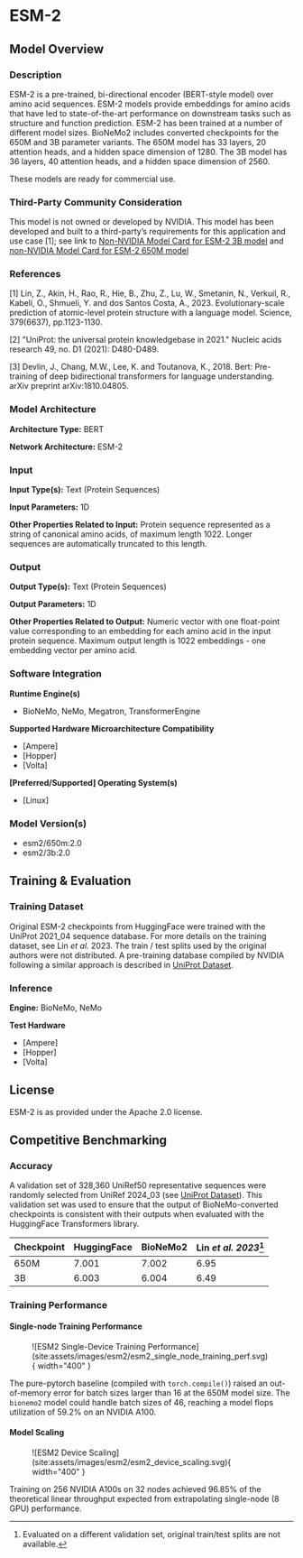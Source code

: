 # ESM-2

## Model Overview

### Description

ESM-2 is a pre-trained, bi-directional encoder (BERT-style model) over amino acid sequences. ESM-2 models provide
embeddings for amino acids that have led to state-of-the-art performance on downstream tasks such as structure and
function prediction. ESM-2 has been trained at a number of different model sizes. BioNeMo2 includes converted
checkpoints for the 650M and 3B parameter variants. The 650M model has 33 layers, 20 attention heads, and a hidden space
dimension of 1280. The 3B model has 36 layers, 40 attention heads, and a hidden space dimension of 2560.

These models are ready for commercial use.

### Third-Party Community Consideration
This model is not owned or developed by NVIDIA. This model has been developed and built to a third-party’s requirements
for this application and use case [1]; see link to [Non-NVIDIA Model Card for ESM-2 3B model](
    https://huggingface.co/facebook/esm2_t36_3B_UR50D) and [non-NVIDIA Model Card for ESM-2 650M model](
        https://huggingface.co/facebook/esm2_t36_650M_UR50D)


### References
[1] Lin, Z., Akin, H., Rao, R., Hie, B., Zhu, Z., Lu, W., Smetanin, N., Verkuil, R., Kabeli, O., Shmueli, Y. and dos
Santos Costa, A., 2023. Evolutionary-scale prediction of atomic-level protein structure with a language model. Science,
379(6637), pp.1123-1130.

[2] "UniProt: the universal protein knowledgebase in 2021." Nucleic acids research 49, no. D1 (2021): D480-D489.

[3] Devlin, J., Chang, M.W., Lee, K. and Toutanova, K., 2018. Bert: Pre-training of deep bidirectional transformers for
language understanding. arXiv preprint arXiv:1810.04805. <br>

### Model Architecture

**Architecture Type:** BERT

**Network Architecture:** ESM-2

### Input

**Input Type(s):** Text (Protein Sequences)

**Input Parameters:** 1D

**Other Properties Related to Input:** Protein sequence represented as a string of canonical amino acids, of maximum
length 1022. Longer sequences are automatically truncated to this length.

### Output

**Output Type(s):** Text (Protein Sequences)

**Output Parameters:** 1D

**Other Properties Related to Output:** Numeric vector with one float-point value corresponding to an embedding for each
amino acid in the input protein sequence. Maximum output length is 1022 embeddings - one embedding vector per amino
acid.

### Software Integration

**Runtime Engine(s)**

* BioNeMo, NeMo, Megatron, TransformerEngine

**Supported Hardware Microarchitecture Compatibility**

* [Ampere] <br>
* [Hopper] <br>
* [Volta] <br>

**[Preferred/Supported] Operating System(s)**

* [Linux] <br>

### Model Version(s)

* esm2/650m:2.0
* esm2/3b:2.0

## Training & Evaluation

### Training Dataset

Original ESM-2 checkpoints from HuggingFace were trained with the UniProt 2021_04 sequence database. For more details on
the training dataset, see Lin *et al.* 2023. The train / test splits used by the original authors were not distributed.
A pre-training database compiled by NVIDIA following a similar approach is described in [UniProt
Dataset](../datasets/uniprot.md).

### Inference

**Engine:** BioNeMo, NeMo

**Test Hardware**

* [Ampere]
* [Hopper]
* [Volta]

## License

ESM-2 is as provided under the Apache 2.0 license.


## Competitive Benchmarking

### Accuracy

A validation set of 328,360 UniRef50 representative sequences were randomly selected from UniRef 2024_03 (see [UniProt
Dataset](../datasets/uniprot.md)). This validation set was used to ensure that the output of BioNeMo-converted
checkpoints is consistent with their outputs when evaluated with the HuggingFace Transformers library.

| Checkpoint | HuggingFace | BioNeMo2 | Lin *et al. 2023*[^1] |
| ---------- | ----------- | -------- | --------------------- |
| 650M       |  7.001      |  7.002   | 6.95                  |
| 3B         |  6.003      |  6.004   | 6.49                  |

[^1]: Evaluated on a different validation set, original train/test splits are not available.

### Training Performance

#### Single-node Training Performance

<figure markdown="span">
  ![ESM2 Single-Device Training Performance](site:assets/images/esm2/esm2_single_node_training_perf.svg){ width="400" }
</figure>

The pure-pytorch baseline (compiled with `torch.compile()`) raised an out-of-memory error for batch sizes larger than 16
at the 650M model size. The `bionemo2` model could handle batch sizes of 46, reaching a model flops utilization of 59.2%
on an NVIDIA A100.

#### Model Scaling

<figure markdown="span">
  ![ESM2 Device Scaling](site:assets/images/esm2/esm2_device_scaling.svg){ width="400" }
</figure>

Training on 256 NVIDIA A100s on 32 nodes achieved 96.85% of the theoretical linear throughput expected from
extrapolating single-node (8 GPU) performance.
